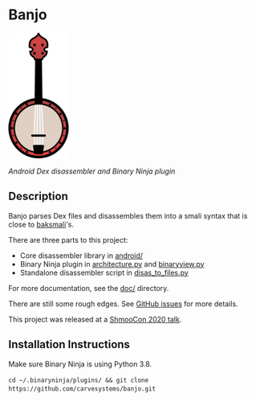 # Banjo

![logo](doc/banjo_small.png)

_Android Dex disassembler and Binary Ninja plugin_

## Description

Banjo parses Dex files and disassembles them into a smali syntax that is close to [baksmali](https://github.com/JesusFreke/smali)'s.

There are three parts to this project:

- Core disassembler library in [android/](android)
- Binary Ninja plugin in [architecture.py](architecture.py) and [binaryview.py](binaryview.py)
- Standalone disassembler script in [disas_to_files.py](disas_to_files.py)

For more documentation, see the [doc/](doc) directory.

There are still some rough edges. See [GitHub issues](https://github.com/CarveSystems/banjo/issues) for more details.

This project was released at a [ShmooCon 2020 talk](https://github.com/CarveSystems/presentations/tree/master/2020/banjo).

## Installation Instructions

Make sure Binary Ninja is using Python 3.8.

`cd ~/.binaryninja/plugins/ && git clone https://github.com/carvesystems/banjo.git`
